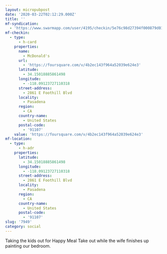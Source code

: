 ```yaml
---
layout: micropubpost
date: '2020-03-22T02:12:29.000Z'
title: ''
mf-syndication:
  - 'https://www.swarmapp.com/user/4195/checkin/5e76c98d27394f000879d013'
mf-checkin:
  - type:
      - h-card
    properties:
      name:
        - McDonald's
      url:
        - 'https://foursquare.com/v/4b2ec143f964a52039e624e3'
      latitude:
        - 34.15018885861498
      longitude:
        - -118.09123727110318
      street-address:
        - 2861 E Foothill Blvd
      locality:
        - Pasadena
      region:
        - CA
      country-name:
        - United States
      postal-code:
        - '91107'
    value: 'https://foursquare.com/v/4b2ec143f964a52039e624e3'
mf-location:
  - type:
      - h-adr
    properties:
      latitude:
        - 34.15018885861498
      longitude:
        - -118.09123727110318
      street-address:
        - 2861 E Foothill Blvd
      locality:
        - Pasadena
      region:
        - CA
      country-name:
        - United States
      postal-code:
        - '91107'
slug: '7949'
category: social
---
```

Taking the kids out for Happy Meal Take out while the wife finishes up painting our bedroom.
